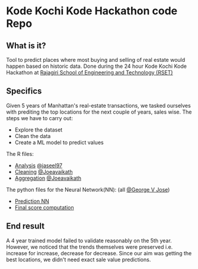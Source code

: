 # Kode Kochi Kode Hackathon code Repo

## What is it?

Tool to predict places where most buying and selling of real estate would happen based on historic data.
Done during the 24 hour Kode Kochi Kode Hackathon at [Rajagiri School of Engineering and Technology \(RSET\)](https://www.rajagiritech.ac.in/) 

## Specifics

Given 5 years of Manhattan's real-estate transactions, we tasked ourselves with prediting the top locations for the next couple of years, sales wise.
The steps we have to carry out:
- Explore the dataset
- Clean the data
- Create a ML model to predict values

The R files: 
- [Analysis](./uni_bi_variate_analysis.R) [@jaseel97](https://github.com/jaseel97)
- [Cleaning](./Residential_Data_Clean.R)  [@Joeavaikath](https://github.com/Joeavaikath)
- [Aggregation](./AggregationR.R)         [@Joeavaikath](https://github.com/Joeavaikath)

The python files for the Neural Network(NN): \(all [@George V Jose](https://github.com/GeorgeVJose)\)
- [Prediction NN](./forecast_model.py)
- [Final score computation](./final_val_compute.py)

## End result

A 4 year trained model failed to validate reasonably on the 5th year. However, we noticed that the trends themselves were preserved i.e. increase for increase, decrease for decrease. Since our aim was getting the best locations, we didn't need exact sale value predictions.

